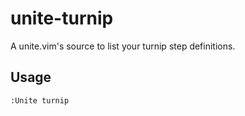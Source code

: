 # unite-turnip

A unite.vim's source to list your turnip step definitions.

## Usage

```
:Unite turnip
```
